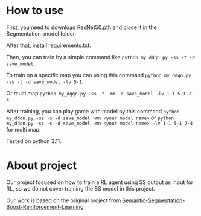 # **How to use**
First, you need to download [ResNet50.pth](https://drive.google.com/file/d/1JRdPggs5jTWAXKRXk6hVxzmP-KnOr8Hw/view) and place it in the Segmentation_model folder.

After that, install requirements.txt.

Then, you can train by a simple command like
```python my_ddqn.py -ss -t -d save_model```.

To train on a specific map you can using this command
```python my_ddqn.py -ss -t -d save_model -lv 5-1```.

Or multi map
```python my_dqqn.py -ss -t -mm -d save_model -lv 1-1 5-1 7-4```.

After training, you can play game with model by this command
```python my_ddqn.py -ss -s -d save_model -mn <your model name>```
or ```python my_ddqn.py -ss -s -d save_model -mn <your model name> -lv 1-1 5-1 7-4``` for multi map.

Tested on python 3.11.

# **About project**
Our project focused on how to train a RL agent using SS output as input for RL, so we do not cover training the SS model in this project. 

Our work is based on the original project from [Semantic-Segmentation-Boost-Reinforcement-Learning](https://github.com/vpulab/Semantic-Segmentation-Boost-Reinforcement-Learning/tree/69eace77a3437f98b1b437074adee5a578803581/RL)
